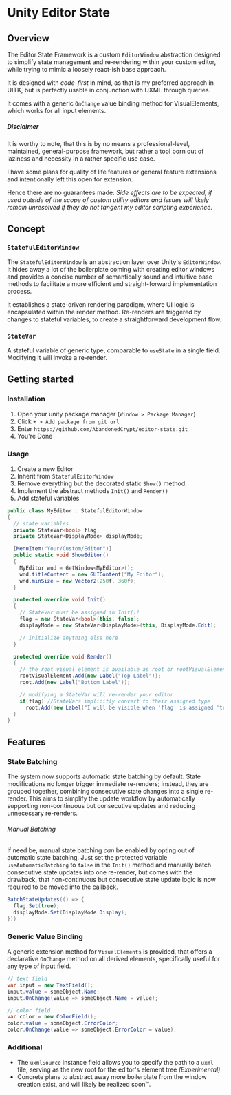 # Unity Editor State

## Overview

The Editor State Framework is a custom `EditorWindow` abstraction designed to simplify state management and re-rendering within your custom editor, while trying to mimic a loosely react-ish base approach.

It is designed with *code-first* in mind, as that is my preferred approach in UITK, but is perfectly usable in conjunction with UXML through queries.

It comes with a generic `OnChange` value binding method for VisualElements, which works for all input elements.

##### Disclaimer

It is worthy to note, that this is by no means a professional-level, maintained, general-purpose framework, but rather a tool born out of laziness and necessity in a rather specific use case.

I have some plans for quality of life features or general feature extensions and intentionally left this open for extension.

Hence there are no guarantees made: *Side effects are to be expected, if used outside of the scope of custom utility editors and issues will likely remain unresolved if they do not tangent my editor scripting experience.*

## Concept

### `StatefulEditorWindow`

The `StatefulEditorWindow` is an abstraction layer over Unity's `EditorWindow`. It hides away a lot of the boilerplate coming with creating editor windows and provides a concise number of semantically sound and intuitive base methods to facilitate a more efficient and straight-forward implementation process.

It establishes a state-driven rendering paradigm, where UI logic is encapsulated within the render method. Re-renders are triggered by changes to stateful variables, to create a straightforward development flow.

### `StateVar`

A stateful variable of generic type, comparable to `useState` in a single field. Modifying it will invoke a re-render.

## Getting started

### Installation

1. Open your unity package manager (`Window > Package Manager`)
2. Click `+ > Add package from git url`
3. Enter `https://github.com/AbandonedCrypt/editor-state.git`
4. You're Done

### Usage

1. Create a new Editor
2. Inherit from `StatefulEditorWindow`
3. Remove everything but the decorated static `Show()` method.
4. Implement the abstract methods `Init()` and `Render()`
5. Add stateful variables

```C#
public class MyEditor : StatefulEditorWindow
{
  // state variables
  private StateVar<bool> flag;
  private StateVar<DisplayMode> displayMode;

  [MenuItem("Your/Custom/Editor")]
  public static void ShowEditor()
  {
    MyEditor wnd = GetWindow<MyEditor>();
    wnd.titleContent = new GUIContent("My Editor");
    wnd.minSize = new Vector2(250f, 360f);
  }

  protected override void Init()
  {
    // StateVar must be assigned in Init()!
    flag = new StateVar<bool>(this, false);
    displayMode = new StateVar<DisplayMode>(this, DisplayMode.Edit);

    // initialize anything else here
  }

  protected override void Render()
  {
    // the root visual element is available as root or rootVisualElement
    rootVisualElement.Add(new Label("Top Label"));
    root.Add(new Label("Bottom Label"));

    // modifying a StateVar will re-render your editor
    if(flag) //StateVars implicitly convert to their assigned type
      root.Add(new Label("I will be visible when 'flag' is assigned 'true'"));
  }
}
```

## Features

### State Batching

The system now supports automatic state batching by default. State modifications no longer trigger immediate re-renders; instead, they are grouped together, combining consecutive state changes into a single re-render. This aims to simplify the update workflow by automatically supporting non-continuous but consecutive updates and reducing unnecessary re-renders.

###### Manual Batching

If need be, manual state batching *can* be enabled by opting out of automatic state batching. Just set the protected variable `useAutomaticBatching` to `false` in the `Init()` method and manually batch consecutive state updates into one re-render, but comes with the drawback, that non-continuous but consecutive state update logic is now required to be moved into the callback.

```C#
BatchStateUpdates(() => {
  flag.Set(true);
  displayMode.Set(DisplayMode.Display);
}))
```



### Generic Value Binding

A generic extension method for `VisualElements` is provided, that offers a declarative `OnChange` method on all derived elements, specifically useful for any type of input field.

```C#
// text field
var input = new TextField();
input.value = someObject.Name;
input.OnChange(value => someObject.Name = value);

// color field
var color = new ColorField();
color.value = someObject.ErrorColor;
color.OnChange(value => someObject.ErrorColor = value);
```



### Additional

- The `uxmlSource` instance field allows you to specify the path to a `uxml` file, serving as the new root for the editor's element tree *(Experimental)*
- Concrete plans to abstract away more boilerplate from the window creation exist, and will likely be realized soon™.
